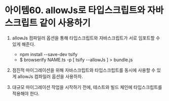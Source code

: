 # 아이템60. allowJs로 타입스크립트와 자바스크립트 같이 사용하기

1. allowJs 컴파일러 옵션을 통해 타입스크립트와 자바스크립트가 서로 임포트할 수 있게 해준다.
    - npm install --save-dev tsify
    - $ browserify NAME.ts -p [ tsify --allowJs ] > bundle.js

2. 점진적 마이그레이션을 위해 자바스크립트와 타입스크립트를 동시에 사용할 수 있게 allowJs 컴파일러 옵션을 사용하자.

3. 대규모 마이그레이션 작업을 시작하기 전에, 테스트와 빌드 체인에 타입스크립트를 적용해야 한다.